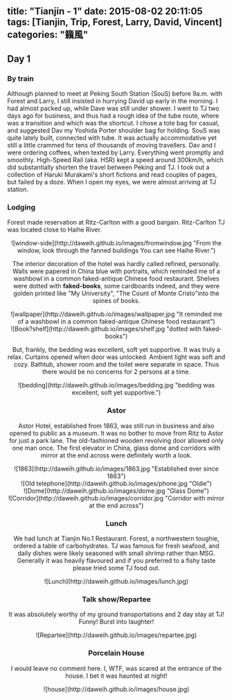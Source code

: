 title: "Tianjin - 1"
date: 2015-08-02 20:11:05
tags: [Tianjin, Trip, Forest, Larry, David, Vincent]
categories: "籟風"
---

## Day 1
### By train

 Although planned to meet at Peking South Station (SouS) before 9a.m. with Forest and Larry, I still insisted in hurrying David up early in the morning. I had almost packed up, while Dave was still under shower. I went to TJ two days ago for business, and thus had a rough idea of the tube route, where was a transition and which was the shortcut. I chose a tote bag for casual, and suggested Dav my Yoshida Porter shoulder bag for holding.
 SouS was quite lately built, connected with tube. It was actually accommodative yet still a little crammed for tens of thousands of moving travellers. Dav and I were ordering coffees, when texted by Larry. Everything went promptly and smoothly.
 High-Speed Rail (aka. HSR) kept a speed around 300km/h, which did substantially shorten the travel between Peking and TJ. I took out a collection of Haruki Murakami's short fictions and read couples of pages, but failed by a doze. When I open my eyes, we were almost arriving at TJ station.
 
### Lodging

 Forest made reservation at Ritz-Carlton with a good bargain. Ritz-Carlton TJ was located close to Haihe River. 
 
<center>![window-side](http://daweih.github.io/images/fromwindow.jpg "From the window, look through the fanned buildings You can see Haihe River.")
 
 The interior decoration of the hotel was hardly called refined, personally. Walls were papered in China blue with portraits, which reminded me of a washbowl in a common faked-antique Chinese food restaurant. Shelves were dotted with **faked-books**, some cardboards indeed, and they were golden printed like "My University", "The Count of Monte Cristo"into the spines of books.
 
<center>![wallpaper](http://daweih.github.io/images/wallpaper.jpg "It reminded me of a washbowl in a common faked-antique Chinese food restaurant") 
<center>![Book?shelf](http://daweih.github.io/images/shelf.jpg "dotted with faked-books")
 
 But, frankly, the bedding was excellent, soft yet supportive. It was truly a relax. Curtains opened when door was unlocked. Ambient light was soft and cozy. Bathtub, shower room and the toilet were separate in space. Thus there would be no concerns for 2 persons at a time.
 
<center>![bedding](http://daweih.github.io/images/bedding.jpg "bedding was excellent, soft yet supportive.")
 
### Astor

 Astor Hotel, established from 1863, was still run in business and also opened to public as a museum. It was no bother to move from Ritz to Astor for just a park lane. The old-fashioned wooden revolving door allowed only one man once. The first elevator in China, glass dome and corridors with mirror at the end across were definitely worth a look.

<center>![1863](http://daweih.github.io/images/1863.jpg "Established ever since 1863")
<center>![Old telephone](http://daweih.github.io/images/phone.jpg "Oldie")
<center>![Dome](http://daweih.github.io/images/dome.jpg "Glass Dome")
<center>![Corridor](http://daweih.github.io/images/corridor.jpg "Corridor with mirror at the end across")
 
### Lunch

 We had lunch at Tianjin No.1 Restaurant. Forest, a northwestern toughie, ordered a table of carbohydrates. TJ was famous for fresh seafood, and daily dishes were likely seasoned with small shrimp rather than MSG. Generally it was heavily flavoured and if you preferred to a fishy taste please tried some TJ food out.
 
<center>![Lunch](http://daweih.github.io/images/lunch.jpg)
 
### Talk show/Repartee 

 It was absolutely worthy of my ground transportations and 2 day stay at TJ! Funny! Burst into laughter! 

<center>![Repartee](http://daweih.github.io/images/repartee.jpg)
 
### Porcelain House

 I would leave no comment here. I, WTF, was scared at the entrance of the house. I bet it was haunted at night! 
<center>![house](http://daweih.github.io/images/house.jpg)
